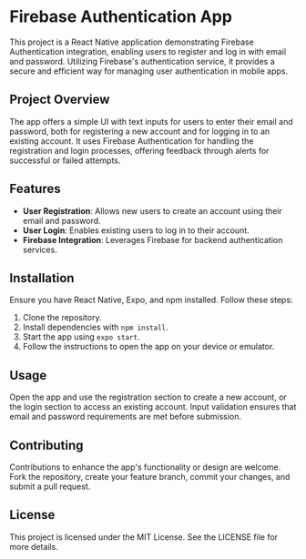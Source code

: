 # Firebase Authentication App

This project is a React Native application demonstrating Firebase Authentication integration, enabling users to register and log in with email and password. Utilizing Firebase's authentication service, it provides a secure and efficient way for managing user authentication in mobile apps.

## Project Overview

The app offers a simple UI with text inputs for users to enter their email and password, both for registering a new account and for logging in to an existing account. It uses Firebase Authentication for handling the registration and login processes, offering feedback through alerts for successful or failed attempts.

## Features

- **User Registration**: Allows new users to create an account using their email and password.
- **User Login**: Enables existing users to log in to their account.
- **Firebase Integration**: Leverages Firebase for backend authentication services.

## Installation

Ensure you have React Native, Expo, and npm installed. Follow these steps:

1. Clone the repository.
2. Install dependencies with `npm install`.
3. Start the app using `expo start`.
4. Follow the instructions to open the app on your device or emulator.

## Usage

Open the app and use the registration section to create a new account, or the login section to access an existing account. Input validation ensures that email and password requirements are met before submission.

## Contributing

Contributions to enhance the app's functionality or design are welcome. Fork the repository, create your feature branch, commit your changes, and submit a pull request.

## License

This project is licensed under the MIT License. See the LICENSE file for more details.
